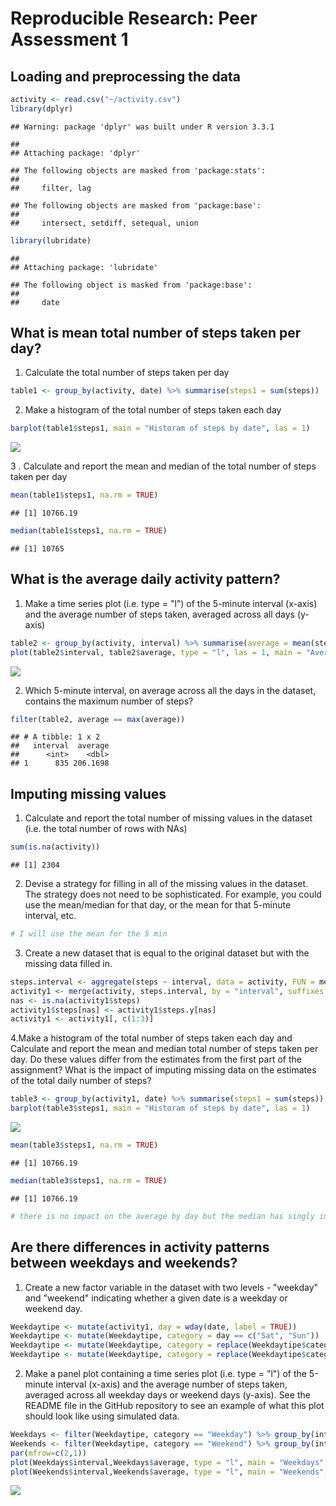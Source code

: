 # Reproducible Research: Peer Assessment 1


## Loading and preprocessing the data

```r
activity <- read.csv("~/activity.csv")
library(dplyr)
```

```
## Warning: package 'dplyr' was built under R version 3.3.1
```

```
## 
## Attaching package: 'dplyr'
```

```
## The following objects are masked from 'package:stats':
## 
##     filter, lag
```

```
## The following objects are masked from 'package:base':
## 
##     intersect, setdiff, setequal, union
```

```r
library(lubridate)
```

```
## 
## Attaching package: 'lubridate'
```

```
## The following object is masked from 'package:base':
## 
##     date
```

## What is mean total number of steps taken per day?

1.  Calculate the total number of steps taken per day

```r
table1 <- group_by(activity, date) %>% summarise(steps1 = sum(steps))
```

2.  Make a histogram of the total number of steps taken each day

```r
barplot(table1$steps1, main = "Historam of steps by date", las = 1)
```

![](PA1_files/figure-html/unnamed-chunk-2-1.png)<!-- -->

3 . Calculate and report the mean and median of the total number of steps taken per day

```r
mean(table1$steps1, na.rm = TRUE)
```

```
## [1] 10766.19
```

```r
median(table1$steps1, na.rm = TRUE)
```

```
## [1] 10765
```

## What is the average daily activity pattern?

1.  Make a time series plot (i.e. type = "l") of the 5-minute interval (x-axis) and the average number of steps taken, averaged across all days (y-axis)

```r
table2 <- group_by(activity, interval) %>% summarise(average = mean(steps, na.rm = TRUE))
plot(table2$interval, table2$average, type = "l", las = 1, main = "Average steps by time", xlab = "Time every 5 min", ylab = "Average steps")
```

![](PA1_files/figure-html/unnamed-chunk-4-1.png)<!-- -->

2.  Which 5-minute interval, on average across all the days in the dataset, contains the maximum number of steps?

```r
filter(table2, average == max(average))
```

```
## # A tibble: 1 x 2
##   interval  average
##      <int>    <dbl>
## 1      835 206.1698
```

## Imputing missing values

1.  Calculate and report the total number of missing values in the dataset (i.e. the total number of rows with NAs)

```r
sum(is.na(activity))
```

```
## [1] 2304
```

2.  Devise a strategy for filling in all of the missing values in the dataset. The strategy does not need to be sophisticated. For example, you could use the mean/median for that day, or the mean for that 5-minute interval, etc.

```r
# I will use the mean for the 5 min
```

3.  Create a new dataset that is equal to the original dataset but with the missing data filled in.

```r
steps.interval <- aggregate(steps ~ interval, data = activity, FUN = mean)
activity1 <- merge(activity, steps.interval, by = "interval", suffixes = c("",".y"))
nas <- is.na(activity1$steps)
activity1$steps[nas] <- activity1$steps.y[nas]
activity1 <- activity1[, c(1:3)]
```

4.Make a histogram of the total number of steps taken each day and Calculate and report the mean and median total number of steps taken per day. Do these values differ from the estimates from the first part of the assignment? What is the impact of imputing missing data on the estimates of the total daily number of steps?

```r
table3 <- group_by(activity1, date) %>% summarise(steps1 = sum(steps))
barplot(table3$steps1, main = "Historam of steps by date", las = 1)
```

![](PA1_files/figure-html/unnamed-chunk-9-1.png)<!-- -->

```r
mean(table3$steps1, na.rm = TRUE)
```

```
## [1] 10766.19
```

```r
median(table3$steps1, na.rm = TRUE)
```

```
## [1] 10766.19
```

```r
# there is no impact on the average by day but the median has singly increased. 
```

## Are there differences in activity patterns between weekdays and weekends?

1.  Create a new factor variable in the dataset with two levels - "weekday" and "weekend" indicating whether a given date is a weekday or weekend day.

```r
Weekdaytipe <- mutate(activity1, day = wday(date, label = TRUE))
Weekdaytipe <- mutate(Weekdaytipe, category = day == c("Sat", "Sun"))
Weekdaytipe <- mutate(Weekdaytipe, category = replace(Weekdaytipe$category, Weekdaytipe$category == "TRUE","Weekend")) 
Weekdaytipe <- mutate(Weekdaytipe, category = replace(Weekdaytipe$category, Weekdaytipe$category == "FALSE","Weekday"))
```

2.  Make a panel plot containing a time series plot (i.e. type = "l") of the 5-minute interval (x-axis) and the average number of steps taken, averaged across all weekday days or weekend days (y-axis). See the README file in the GitHub repository to see an example of what this plot should look like using simulated data.

```r
Weekdays <- filter(Weekdaytipe, category == "Weekday") %>% group_by(interval) %>% summarise(average = mean(steps))%>% mutate(category = "Weekday") 
Weekends <- filter(Weekdaytipe, category == "Weekend") %>% group_by(interval) %>% summarise(average = mean(steps))%>% mutate(category = "Weekend") 
par(mfrow=c(2,1))
plot(Weekdays$interval,Weekdays$average, type = "l", main = "Weekdays", xlab = "", ylab = "")
plot(Weekends$interval,Weekends$average, type = "l", main = "Weekends", xlab = "Interval", ylab = "Average Steps")
```

![](PA1_files/figure-html/unnamed-chunk-11-1.png)<!-- -->
